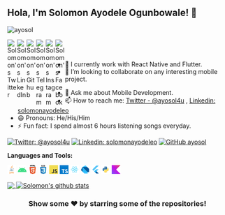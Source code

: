 ## Hola, I'm Solomon Ayodele Ogunbowale!<!--(https://pawan.live)--> 👋

<p align="left"> <img src="https://komarev.com/ghpvc/?username=ayosol&label=Views&color=blue&style=plastic" alt="ayosol" /> </p>

<a href="https://twitter.com/ayosol4u">
  <img align="left" alt="Solomon's Twitter" width="22px" src="https://cdn.jsdelivr.net/npm/simple-icons@v3/icons/twitter.svg" />
</a>
<a href="https://linkedin.com/in/solomonayodeleo">
  <img align="left" alt="Solomon's LinkedIn" width="22px" src="https://cdn.jsdelivr.net/npm/simple-icons@v3/icons/linkedin.svg" />
</a>
<a href="https://github.com/ayosol">
  <img align="left" alt="Solomon's Github" width="22px" src="https://cdn.jsdelivr.net/npm/simple-icons@v3/icons/github.svg" />
</a>
<a href="https://t.me/ayosol">
  <img align="left" alt="Solomon's Telegram" width="22px" src="https://cdn.jsdelivr.net/npm/simple-icons@v3/icons/telegram.svg" />
</a>
<a href="https://instagram.com/ayosol4u/">
  <img align="left" alt="Solomon's Instagram" width="22px" src="https://cdn.jsdelivr.net/npm/simple-icons@v3/icons/instagram.svg" />
</a>
<a href="https://www.facebook.com/solomon.ayodele.o/">
  <img align="left" alt="Solomon's Facebook" width="22px" src="https://cdn.jsdelivr.net/npm/simple-icons@v3/icons/facebook.svg" />
</a>

<br/>
<br/>

- 🌱 I currently work with React Native and Flutter.
- 👯 I’m looking to collaborate on any interesting mobile project.
<!-- - 🤔 I’m looking for help with VelocityX documentation.-->
- 💬 Ask me about Mobile Development.
- 📫 How to reach me: [Twitter - @ayosol4u](https://twitter.com/ayosol4u) , [Linkedin: solomonayodeleo](https://www.linkedin.com/in/solomonayodeleo/)
- 😄 Pronouns: He/His/Him
- ⚡ Fun fact: I spend almost 6 hours listening songs everyday.

[![Twitter: @ayosol4u](https://img.shields.io/twitter/follow/ayosol?style=social)](https://twitter.com/ayosol4u)
[![Linkedin: solomonayodeleo](https://img.shields.io/badge/-ayosol-blue?style=flat-square&logo=Linkedin&logoColor=white&link=https://www.linkedin.com/in/solomonayodeleo/)](https://www.linkedin.com/in/solomonayodeleo/)
[![GitHub ayosol](https://img.shields.io/github/followers/ayosol?label=follow&style=social)](https://github.com/ayosol)
<!-- [![website](https://img.shields.io/badge/PortfolioWebsite-pawan.live-2648ff?style=flat-square&logo=google-chrome)](https://pawan.live/)-->


**Languages and Tools:**  

<code><img height="20" src="https://raw.githubusercontent.com/github/explore/80688e429a7d4ef2fca1e82350fe8e3517d3494d/topics/java/java.png"></code>
<code><img height="20" src="https://raw.githubusercontent.com/github/explore/80688e429a7d4ef2fca1e82350fe8e3517d3494d/topics/android/android.png"></code>
<code><img height="20" src="https://raw.githubusercontent.com/github/explore/80688e429a7d4ef2fca1e82350fe8e3517d3494d/topics/html/html.png"></code>
<code><img height="20" src="https://raw.githubusercontent.com/github/explore/80688e429a7d4ef2fca1e82350fe8e3517d3494d/topics/css/css.png"></code>
<code><img height="20" src="https://raw.githubusercontent.com/github/explore/80688e429a7d4ef2fca1e82350fe8e3517d3494d/topics/javascript/javascript.png"></code>
<code><img height="20" src="https://raw.githubusercontent.com/github/explore/80688e429a7d4ef2fca1e82350fe8e3517d3494d/topics/typescript/typescript.png"></code>
<code><img height="20" src="https://raw.githubusercontent.com/github/explore/80688e429a7d4ef2fca1e82350fe8e3517d3494d/topics/react-native/react-native.png"></code>
<code><img height="20" src="https://raw.githubusercontent.com/github/explore/80688e429a7d4ef2fca1e82350fe8e3517d3494d/topics/dart/dart.png"></code>
<code><img height="20" src="https://raw.githubusercontent.com/github/explore/80688e429a7d4ef2fca1e82350fe8e3517d3494d/topics/flutter/flutter.png"></code>
<code><img height="20" src="https://raw.githubusercontent.com/github/explore/80688e429a7d4ef2fca1e82350fe8e3517d3494d/topics/python/python.png"></code>
<code><img height="20" src="https://raw.githubusercontent.com/github/explore/80688e429a7d4ef2fca1e82350fe8e3517d3494d/topics/kotlin/kotlin.png"></code>    

<a href="https://github.com/ayosol">
  <img align="center" src="https://github-readme-stats.vercel.app/api/top-langs/?username=ayosol&theme=nightowl&hide_langs_below=1" />
</a>
<a href="https://github.com/ayosol">
 <img align="center" src="https://github-readme-stats.vercel.app/api?username=ayosol&theme=algolia&show_icons=true&line_height=27&count_private=true" alt="Solomon's github stats"/>
</a>

<!--
<a href="https://github.com/ayosol/e-Farmer">
  <img align="center" src="https://github-readme-stats.vercel.app/api/pin/?username=ayosol&repo=e-Farmer&theme=light" />
</a>
<a href="https://github.com/ayosol/BLOG">
 <img align="center" src="https://github-readme-stats.vercel.app/api/pin/?username=ayosol&repo=BLOG&theme=light" />
</a>
-->

<div align="center">

### Show some ❤️ by starring some of the repositories!

</div>
